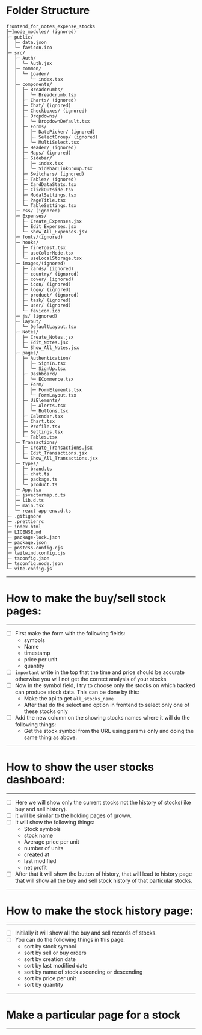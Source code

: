 # Folder Structure

```
frontend_for_notes_expense_stocks
├─]node_modules/ (ignored)
├─ public/
│  ├─ data.json
│  └─ favicon.ico
├─ src/
│  ├─ Auth/
│  │  └─ Auth.jsx
│  ├─ common/
│  │  └─ Loader/
│  │     └─ index.tsx
│  ├─ components/
│  │  ├─ Breadcrumbs/
│  │  │  └─ Breadcrumb.tsx
│  │  ├─ Charts/ (ignored)
│  │  ├─ Chat/ (ignored)
│  │  ├─ Checkboxes/ (ignored)
│  │  ├─ Dropdowns/
│  │  │  └─ DropdownDefault.tsx
│  │  ├─ Forms/
│  │  │  ├─ DatePicker/ (ignored)
│  │  │  ├─ SelectGroup/ (ignored)
│  │  │  └─ MultiSelect.tsx
│  │  ├─ Header/ (ignored)
│  │  ├─ Maps/ (ignored)
│  │  ├─ Sidebar/
│  │  │  ├─ index.tsx
│  │  │  └─ SidebarLinkGroup.tsx
│  │  ├─ Switchers/ (ignored)
│  │  ├─ Tables/ (ignored)
│  │  ├─ CardDataStats.tsx
│  │  ├─ ClickOutside.tsx
│  │  ├─ ModalSettings.tsx
│  │  ├─ PageTitle.tsx
│  │  └─ TableSettings.tsx
│  ├─ css/ (ignored)
│  ├─ Expenses/
│  │  ├─ Create_Expenses.jsx
│  │  ├─ Edit_Expenses.jsx
│  │  └─ Show_All_Expenses.jsx
│  ├─ fonts/(ignored)
│  ├─ hooks/
│  │  ├─ fireToast.tsx
│  │  ├─ useColorMode.tsx
│  │  └─ useLocalStorage.tsx
│  ├─ images/(ignored)
│  │  ├─ cards/ (ignored)
│  │  ├─ country/ (ignored)
│  │  ├─ cover/ (ignored)
│  │  ├─ icon/ (ignored)
│  │  ├─ logo/ (ignored)
│  │  ├─ product/ (ignored)
│  │  ├─ task/ (ignored)
│  │  ├─ user/ (ignored)
│  │  └─ favicon.ico
│  ├─ js/ (ignored)
│  ├─ layout/
│  │  └─ DefaultLayout.tsx
│  ├─ Notes/
│  │  ├─ Create_Notes.jsx
│  │  ├─ Edit_Notes.jsx
│  │  └─ Show_All_Notes.jsx
│  ├─ pages/
│  │  ├─ Authentication/
│  │  │  ├─ SignIn.tsx
│  │  │  └─ SignUp.tsx
│  │  ├─ Dashboard/
│  │  │  └─ ECommerce.tsx
│  │  ├─ Form/
│  │  │  ├─ FormElements.tsx
│  │  │  └─ FormLayout.tsx
│  │  ├─ UiElements/
│  │  │  ├─ Alerts.tsx
│  │  │  └─ Buttons.tsx
│  │  ├─ Calendar.tsx
│  │  ├─ Chart.tsx
│  │  ├─ Profile.tsx
│  │  ├─ Settings.tsx
│  │  └─ Tables.tsx
│  ├─ Transactions/
│  │  ├─ Create_Transactions.jsx
│  │  ├─ Edit_Transactions.jsx
│  │  └─ Show_All_Transactions.jsx
│  ├─ types/
│  │  ├─ brand.ts
│  │  ├─ chat.ts
│  │  ├─ package.ts
│  │  └─ product.ts
│  ├─ App.tsx
│  ├─ jsvectormap.d.ts
│  ├─ lib.d.ts
│  ├─ main.tsx
│  └─ react-app-env.d.ts
├─ .gitignore
├─ .prettierrc
├─ index.html
├─ LICENSE.md
├─ package-lock.json
├─ package.json
├─ postcss.config.cjs
├─ tailwind.config.cjs
├─ tsconfig.json
├─ tsconfig.node.json
└─ vite.config.js
```


---
# How to make the buy/sell stock pages:
---
- [ ] First make the form with the following fields:
    - symbols
    - Name
    - timestamp
    - price per unit
    - quantity
- [ ] `important` write in the top that the time and price should be accurate otherwise you will not get the correct analysis of your stocks
- [ ] Now in the symbol field, I try to choose only the stocks on which backed can produce stock data. This can be done by this:
    - Make the api to get `all_stocks_name`
    - After that do the select and option in frontend to select only one of these stocks only
- [ ] Add the new column on the showing stocks names where it will do the following things:
    -  Get the stock symbol from the URL using params only and doing the same thing as above.

---
# How to show the user stocks dashboard:
---
- [ ] Here we will show only the current stocks not the history of stocks(like buy and sell history).
- [ ] it will be similar to the holding pages of groww.
- [ ] It will show the following things:
    - Stock symbols
    - stock name
    - Average price per unit
    - number of units
    - created at
    - last modified
    - net profit
- [ ] After that it will show the button of history, that will lead to history page that will show all the buy and sell stock history of that particular stocks.

---
# How to make the stock history page:
---
- [ ] Initilally it will show all the buy and sell records of stocks.
- [ ] You can do the following things in this page:
    - sort by stock symbol
    - sort by sell or buy orders
    - sort by creation date
    - sort by last modified date
    - sort by name of stock ascending or descending
    - sort by price per unit
    - sort by quantity

---
# Make a particular page for a stock
---
 